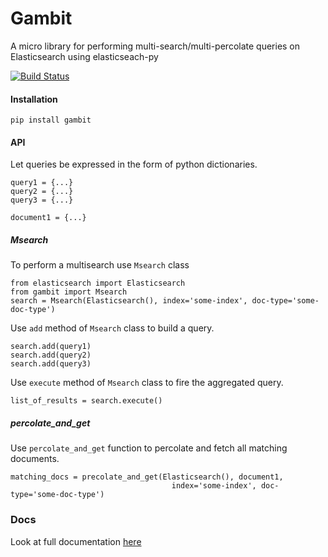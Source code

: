 # Gambit
A micro library for performing multi-search/multi-percolate queries on Elasticsearch using elasticseach-py

[![Build Status](https://travis-ci.org/avichalp/gambit.svg?branch=master)](https://travis-ci.org/avichalp/gambit)

#### Installation
`pip install gambit`

#### API

Let queries be expressed in the form of python dictionaries.
```
query1 = {...}
query2 = {...}
query3 = {...}

document1 = {...}
```

##### Msearch
To perform a multisearch use `Msearch` class<br>
```
from elasticsearch import Elasticsearch
from gambit import Msearch
search = Msearch(Elasticsearch(), index='some-index', doc-type='some-doc-type')
```
Use `add` method of `Msearch` class to build a query.
```
search.add(query1)
search.add(query2)
search.add(query3)
```
Use `execute` method of `Msearch` class to fire the aggregated query.
``` 
list_of_results = search.execute()
```

##### percolate_and_get

Use `percolate_and_get` function to percolate and fetch all matching documents.
```
matching_docs = precolate_and_get(Elasticsearch(), document1,
                                    index='some-index', doc-type='some-doc-type')
```

### Docs
Look at full documentation [here](http://gambit.readthedocs.org/en/latest/)

